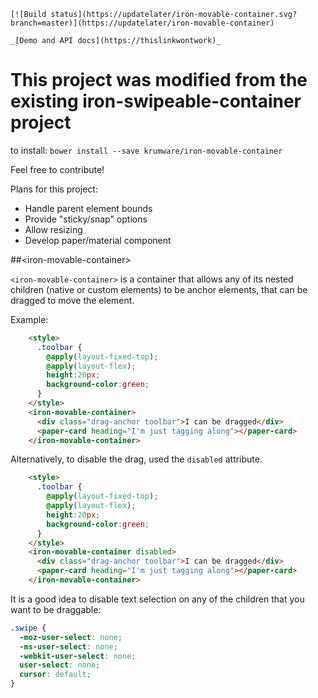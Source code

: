 


```[![Build status](https://updatelater/iron-movable-container.svg?branch=master)](https://updatelater/iron-movable-container)```

```_[Demo and API docs](https://thislinkwontwork)_```

# This project was modified from the existing iron-swipeable-container project

to install:
`bower install --save krumware/iron-movable-container`

Feel free to contribute!

Plans for this project:
  - Handle parent element bounds
  - Provide "sticky/snap" options
  - Allow resizing
  - Develop paper/material component

##&lt;iron-movable-container&gt;

`<iron-movable-container>` is a container that allows any of its nested
children (native or custom elements) to be anchor elements, that can be dragged to move the element.

Example:

```html
    <style>
      .toolbar {
        @apply(layout-fixed-top);
        @apply(layout-flex);
        height:20px;
        background-color:green;
      }
    </style>
    <iron-movable-container>
      <div class="drag-anchor toolbar">I can be dragged</div>
      <paper-card heading="I'm just tagging along"></paper-card>
    </iron-movable-container>
```

Alternatively, to disable the drag, used the `disabled` attribute.

```html
    <style>
      .toolbar {
        @apply(layout-fixed-top);
        @apply(layout-flex);
        height:20px;
        background-color:green;
      }
    </style>
    <iron-movable-container disabled>
      <div class="drag-anchor toolbar">I can be dragged</div>
      <paper-card heading="I'm just tagging along"></paper-card>
    </iron-movable-container>
```

It is a good idea to disable text selection on any of the children that you
want to be draggable:

```css
.swipe {
  -moz-user-select: none;
  -ms-user-select: none;
  -webkit-user-select: none;
  user-select: none;
  cursor: default;
}
```


